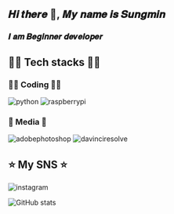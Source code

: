 ## 𝑯𝒊 𝒕𝒉𝒆𝒓𝒆 👋, 𝑴𝒚 𝒏𝒂𝒎𝒆 𝒊𝒔 𝑺𝒖𝒏𝒈𝒎𝒊𝒏
### 𝑰 𝒂𝒎 𝑩𝒆𝒈𝒊𝒏𝒏𝒆𝒓 𝒅𝒆𝒗𝒆𝒍𝒐𝒑𝒆𝒓

## 👨‍💻 Tech stacks 👨‍💻
### 🧑‍💻 Coding 🧑‍💻
<img alt="python" src ="https://img.shields.io/badge/Python-3776AB.svg?&style=for-the-badge&logo=python&logoColor=white"/> <img alt="raspberrypi" src ="https://img.shields.io/badge/RaspberryPi-A22846.svg?&style=for-the-badge&logo=raspberrypi&logoColor=white"/> 
### 📸 Media 📸
<img alt="adobephotoshop" src ="https://img.shields.io/badge/Photoshop-31A8FF.svg?&style=for-the-badge&logo=adobephotoshop&logoColor=white"/> <img alt="davinciresolve" src ="https://img.shields.io/badge/DavinciResolve-233A51.svg?&style=for-the-badge&logo=davinciresolve&logoColor=white"/>
## ⭐️ My SNS ⭐️
<img alt="instagram" src ="https://img.shields.io/badge/'_._eman_on_._'-E4405F.svg?&style=for-the-badge&logo=instagram&logoColor=white"/>



![GitHub stats](https://github-readme-stats.vercel.app/api?username=H0wtocode&show_icons=true)  
